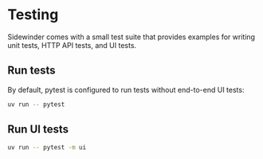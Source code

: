 # Testing

Sidewinder comes with a small test suite that provides examples for writing unit tests, HTTP API tests, and UI tests.

## Run tests

By default, pytest is configured to run tests without end-to-end UI tests:

```bash
uv run -- pytest
```

## Run UI tests

```bash
uv run -- pytest -m ui
```
